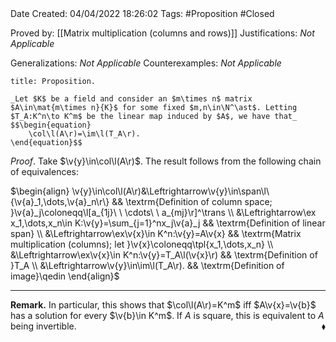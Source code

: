 <br />
<br />

Date Created: 04/04/2022 18:26:02
Tags: #Proposition #Closed

Proved by: [[Matrix multiplication (columns and rows)]]
Justifications: _Not Applicable_

Generalizations: _Not Applicable_
Counterexamples: _Not Applicable_

``` ad-Proposition
title: Proposition.

_Let $K$ be a field and consider an $m\times n$ matrix $A\in\mat{m\times n}{K}$ for some fixed $m,n\in\N^\ast$. Letting $T_A:K^n\to K^m$ be the linear map induced by $A$, we have that_
$$\begin{equation}
    \col\l(A\r)=\im\l(T_A\r).
\end{equation}$$

```

_Proof_. Take $\v{y}\in\col\l(A\r)$. The result follows from the following chain of equivalences:

$\begin{align}
    \v{y}\in\col\l(A\r)&\Leftrightarrow\v{y}\in\span\l\{\v{a}_1,\dots,\v{a}_n\r\} && \textrm{Definition of column space; }\v{a}_j\coloneqq\l[a_{1j}\ \ \cdots\ \ a_{mj}\r]^\trans \\
    &\Leftrightarrow\ex x_1,\dots,x_n\in K:\v{y}=\sum_{j=1}^nx_j\v{a}_j && \textrm{Definition of linear span} \\
    &\Leftrightarrow\ex\v{x}\in K^n:\v{y}=A\v{x} && \textrm{Matrix multiplication (columns); let }\v{x}\coloneqq\tpl{x_1,\dots,x_n} \\
    &\Leftrightarrow\ex\v{x}\in K^n:\v{y}=T_A\l(\v{x}\r) && \textrm{Definition of }T_A \\
    &\Leftrightarrow\v{y}\in\im\l(T_A\r). && \textrm{Definition of image}\qedin
\end{align}$

---

**Remark.** In particular, this shows that $\col\l(A\r)=K^m$ iff $A\v{x}=\v{b}$ has a solution for every $\v{b}\in K^m$. If $A$ is square, this is equivalent to $A$ being invertible.<span style="float:right;">$\blacklozenge$</span>
